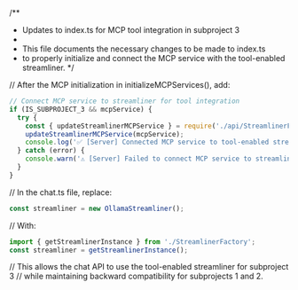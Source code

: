 /**
 * Updates to index.ts for MCP tool integration in subproject 3
 * 
 * This file documents the necessary changes to be made to index.ts
 * to properly initialize and connect the MCP service with the tool-enabled streamliner.
 */

// After the MCP initialization in initializeMCPServices(), add:
```typescript
// Connect MCP service to streamliner for tool integration
if (IS_SUBPROJECT_3 && mcpService) {
  try {
    const { updateStreamlinerMCPService } = require('./api/StreamlinerFactory');
    updateStreamlinerMCPService(mcpService);
    console.log('✅ [Server] Connected MCP service to tool-enabled streamliner');
  } catch (error) {
    console.warn('⚠️ [Server] Failed to connect MCP service to streamliner:', error);
  }
}
```

// In the chat.ts file, replace:
```typescript
const streamliner = new OllamaStreamliner();
```

// With:
```typescript
import { getStreamlinerInstance } from './StreamlinerFactory';
const streamliner = getStreamlinerInstance();
```

// This allows the chat API to use the tool-enabled streamliner for subproject 3
// while maintaining backward compatibility for subprojects 1 and 2.
